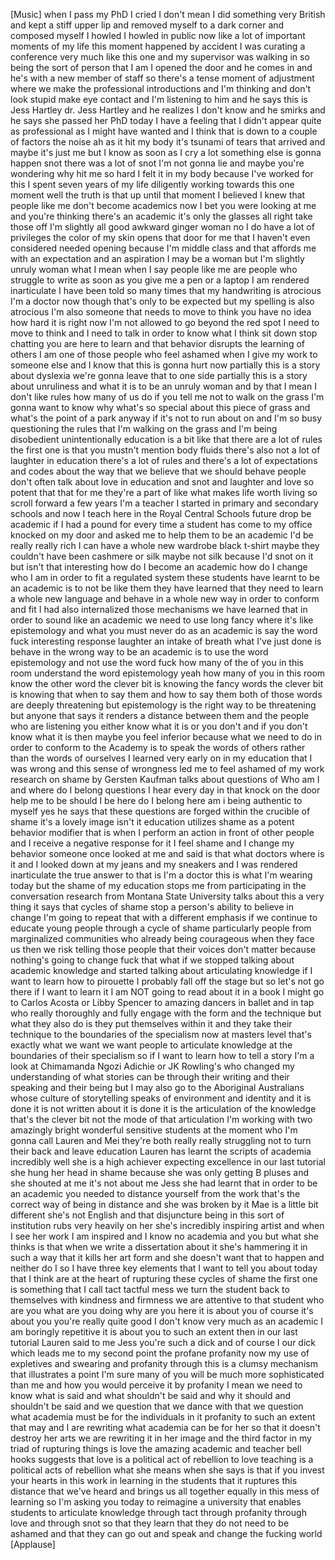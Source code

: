 
[Music]
when I pass my PhD I cried I don&#39;t mean
I did something very British and kept a
stiff upper lip and removed myself to a
dark corner and composed myself I howled
I howled in public now like a lot of
important moments of my life this moment
happened by accident I was curating a
conference very much like this one and
my supervisor was walking in so being
the sort of person that I am I opened
the door and he comes in and he&#39;s with a
new member of staff so there&#39;s a tense
moment of adjustment where we make the
professional introductions and I&#39;m
thinking and don&#39;t look stupid make eye
contact and I&#39;m listening to him and he
says this is Jess Hartley dr. Jess
Hartley and he realizes I don&#39;t know and
he smirks and he says she passed her PhD
today
I have a feeling that I didn&#39;t appear
quite as professional as I might have
wanted and I think that is down to a
couple of factors the noise ah as it hit
my body
it&#39;s tsunami of tears that arrived and
maybe it&#39;s just me but I know as soon as
I cry a lot something else is gonna
happen snot
there was a lot of snot I&#39;m not gonna
lie and maybe you&#39;re wondering why hit
me so hard I felt it in my body because
I&#39;ve worked for this I spent seven years
of my life diligently working towards
this one moment well the truth is that
up until that moment I believed I knew
that people like me don&#39;t become
academics now I bet you were looking at
me and you&#39;re thinking there&#39;s an
academic it&#39;s only the glasses all right
take those off I&#39;m slightly all good
awkward ginger woman no I do have a lot
of privileges the color of my skin opens
that door for me that I haven&#39;t even
considered needed opening because I&#39;m
middle class and that affords me with an
expectation and an aspiration I may be a
woman but I&#39;m slightly unruly woman what
I mean when I say people like me are
people who struggle to write as soon as
you give me a pen or a laptop
I am rendered inarticulate I have been
told so many times that my handwriting
is atrocious
I&#39;m a doctor now though that&#39;s only to
be expected
but my spelling is also atrocious I&#39;m
also someone that needs to move to think
you have no idea how hard it is right
now I&#39;m not allowed to go beyond the red
spot I need to move to think and I need
to talk in order to know what I think
sit down stop chatting you are here to
learn and that behavior disrupts the
learning of others I am one of those
people who feel ashamed when I give my
work to someone else and I know that
this is gonna hurt now partially this is
a story about dyslexia we&#39;re gonna leave
that to one side partially this is a
story about unruliness and what it is to
be an unruly woman and by that I mean I
don&#39;t like rules how many of us do if
you tell me not to walk on the grass I&#39;m
gonna want to know why what&#39;s so special
about this piece of grass and what&#39;s the
point of a park anyway if it&#39;s not to
run about on and I&#39;m so busy questioning
the rules that I&#39;m walking on the grass
and I&#39;m being disobedient
unintentionally education is a bit like
that there are a lot of rules the first
one is that you mustn&#39;t mention body
fluids there&#39;s also not a lot of
laughter in education there&#39;s a lot of
rules and there&#39;s a lot of expectations
and codes about the way that we believe
that we should behave people don&#39;t often
talk about love in education and snot
and laughter and love
so potent that that for me they&#39;re a
part of like what makes life worth
living so scroll forward a few years I&#39;m
a teacher I started in primary and
secondary schools and now I teach here
in the Royal Central Schools future drop
be academic if I had a pound for every
time a student has come to my office
knocked on my door and asked me to help
them to be an academic I&#39;d be really
really rich I can have a whole new
wardrobe black t-shirt maybe they
couldn&#39;t have been cashmere or silk
maybe not silk because I&#39;d snot on it
but isn&#39;t that interesting how do I
become an academic how do I change who I
am in order to fit a regulated system
these students have learnt to be an
academic is to not be like them they
have learned that they need to learn a
whole new language and behave in a whole
new way in order to conform and fit I
had also internalized those mechanisms
we have learned that in order to sound
like an academic we need to use long
fancy where it&#39;s like epistemology
and what you must never do as an
academic is say the word fuck
interesting response laughter an intake
of breath what I&#39;ve just done is behave
in the wrong way to be an academic is to
use the word epistemology and not use
the word fuck how many of the of you in
this room understand the word
epistemology yeah how many of you in
this room know the other word the clever
bit is knowing the fancy words the
clever bit is knowing that when to say
them and how to say them both of those
words are deeply threatening but
epistemology is the right way to be
threatening but anyone that says it
renders a distance between them and the
people who are listening you either know
what it is or you don&#39;t and if you don&#39;t
know what it is then maybe you feel
inferior because what we need to do in
order to conform to the Academy is to
speak the words of others rather than
the words of ourselves I learned very
early on in my education that I was
wrong and this sense of wrongness led me
to feel ashamed of my work research on
shame by Gersten Kaufman talks about
questions of Who am I and where do I
belong questions I hear every day in
that knock on the door help me to be
should I be here do I belong here am i
being authentic to myself yes he says
that these questions are forged within
the crucible of shame
it&#39;s a lovely image isn&#39;t it education
utilizes shame as a potent behavior
modifier that is when I perform an
action in front of other people and I
receive a negative response for it I
feel shame and I change my behavior
someone once looked at me and said is
that what doctors where is it and I
looked down at my jeans and my sneakers
and I was rendered inarticulate the true
answer to that is I&#39;m a doctor this is
what I&#39;m wearing today but the shame of
my education stops me from participating
in the conversation research from
Montana State University talks about
this a very thing it says that cycles of
shame stop a person&#39;s ability to believe
in change I&#39;m going to repeat that with
a different emphasis if we continue to
educate young people through a cycle of
shame particularly people from
marginalized communities who already
being courageous when they face us then
we risk telling those people that their
voices don&#39;t matter because nothing&#39;s
going to change
fuck that what if we stopped talking
about academic knowledge and started
talking about articulating knowledge if
I want to learn how to pirouette I
probably fall off the stage but so let&#39;s
not go there if I want to learn it I am
NOT going to read about it in a book
I might go to Carlos Acosta or Libby
Spencer to amazing dancers in ballet and
in tap who really thoroughly and fully
engage with the form and the technique
but what they also do is they put
themselves within it and they take their
technique to the boundaries of the
specialism now at masters level that&#39;s
exactly what we want we want people to
articulate knowledge at the boundaries
of their specialism so if I want to
learn how to tell a story
I&#39;m a look at Chimamanda Ngozi Adichie
or JK Rowling&#39;s who changed my
understanding of what stories can be
through their writing and their speaking
and their being but I may also go to the
Aboriginal Australians whose culture of
storytelling speaks of environment and
identity and it is done it is not
written about it is done it is the
articulation of the knowledge that&#39;s the
clever bit not the mode of that
articulation I&#39;m working with two
amazingly bright wonderful sensitive
students at the moment who I&#39;m gonna
call Lauren and Mei they&#39;re both really
really struggling not to turn their back
and leave education Lauren has learnt
the scripts of academia incredibly well
she
is a high achiever expecting excellence
in our last tutorial she hung her head
in shame because she was only getting B
pluses and she shouted at me it&#39;s not
about me Jess she had learnt that in
order to be an academic you needed to
distance yourself from the work that&#39;s
the correct way of being in distance and
she was broken by it
Mae is a little bit different she&#39;s not
English and that disjuncture being in
this sort of institution rubs very
heavily on her she&#39;s incredibly
inspiring artist and when I see her work
I am inspired and I know no academia and
you but what she thinks is that when we
write a dissertation about it she&#39;s
hammering it in such a way that it kills
her art form and she doesn&#39;t want that
to happen and neither do I so I have
three key elements that I want to tell
you about today that I think are at the
heart of rupturing these cycles of shame
the first one is something that I call
tact tactful mess we turn the student
back to themselves with kindness and
firmness we are attentive to that
student who are you what are you doing
why are you here
it is about you of course it&#39;s about you
you&#39;re really quite good I don&#39;t know
very much as an academic I am boringly
repetitive it is about you to such an
extent then in our last tutorial Lauren
said to me Jess you&#39;re such a dick
and of course I our dick which leads me
to my second point the profane profanity
now my use of expletives and swearing
and profanity through this is a clumsy
mechanism that illustrates a point I&#39;m
sure many of you will be much more
sophisticated than me and how you would
perceive it by profanity I mean we need
to know what is said and what shouldn&#39;t
be said and why it should and shouldn&#39;t
be said and we question that we dance
with that we question what academia must
be for the individuals in it
profanity to such an extent that may and
I are rewriting what academia can be for
her so that it doesn&#39;t destroy her arts
we are rewriting it in her image and the
third factor in my triad of rupturing
things is love the amazing academic and
teacher bell hooks suggests that love is
a political act of rebellion to love
teaching is a political acts of
rebellion what she means when she says
is that if you invest your hearts in
this work in learning in the students
that it ruptures this distance that
we&#39;ve heard and brings us all together
equally in this mess of learning so I&#39;m
asking you today to reimagine a
university that enables students to
articulate knowledge through tact
through profanity through love and
through snot
so that they learn that they do not need
to be ashamed and that they can go out
and speak and change the fucking world
[Applause]
